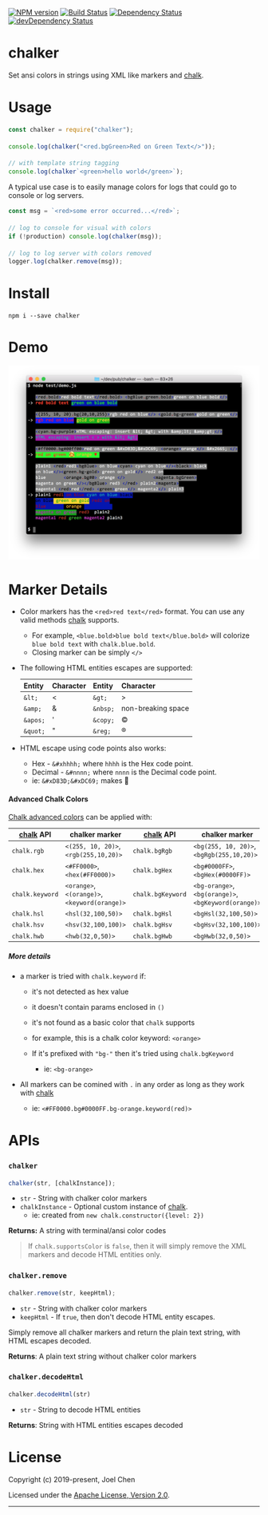 [![NPM version][npm-image]][npm-url] [![Build Status][travis-image]][travis-url]
[![Dependency Status][daviddm-image]][daviddm-url] [![devDependency Status][daviddm-dev-image]][daviddm-dev-url]

# chalker

Set ansi colors in strings using XML like markers and [chalk].

# Usage

```js
const chalker = require("chalker");

console.log(chalker("<red.bgGreen>Red on Green Text</>"));

// with template string tagging
console.log(chalker`<green>hello world</green>`);
```

A typical use case is to easily manage colors for logs that could go to console or log servers.

```js
const msg = `<red>some error occurred...</red>`;

// log to console for visual with colors
if (!production) console.log(chalker(msg));

// log to log server with colors removed
logger.log(chalker.remove(msg));
```

# Install

```
npm i --save chalker
```

# Demo

![demo][demo]

# Marker Details

- Color markers has the `<red>red text</red>` format. You can use any valid methods [chalk] supports.

  - For example, `<blue.bold>blue bold text</blue.bold>` will colorize `blue bold text` with `chalk.blue.bold`.
  - Closing marker can be simply `</>`

- The following HTML entities escapes are supported:

  | Entity   | Character | Entity   | Character          |
  | -------- | --------- | -------- | ------------------ |
  | `&lt;`   | &lt;      | `&gt;`   | &gt;               |
  | `&amp;`  | &amp;     | `&nbsp;` | non-breaking space |
  | `&apos;` | &apos;    | `&copy;` | &copy;             |
  | `&quot;` | &quot;    | `&reg;`  | &reg;              |

- HTML escape using code points also works:

  - Hex - `&#xhhhh;` where `hhhh` is the Hex code point.
  - Decimal - `&#nnnn;` where `nnnn` is the Decimal code point.
  - ie: `&#xD83D;&#xDC69;` makes 👩

#### Advanced Chalk Colors

[Chalk advanced colors] can be applied with:

| [chalk] API     | chalker marker                                | [chalk] API       | chalker marker                                       |
| --------------- | --------------------------------------------- | ----------------- | ---------------------------------------------------- |
| `chalk.rgb`     | `<(255, 10, 20)>`, `<rgb(255,10,20)>`         | `chalk.bgRgb`     | `<bg(255, 10, 20)>`, `<bgRgb(255,10,20)>`            |
| `chalk.hex`     | `<#FF0000>`, `<hex(#FF0000)>`                 | `chalk.bgHex`     | `<bg#0000FF>`,  `<bgHex(#0000FF)>`                   |
| `chalk.keyword` | `<orange>`, `<(orange)>`, `<keyword(orange)>` | `chalk.bgKeyword` | `<bg-orange>`, `<bg(orange)>`, `<bgKeyword(orange)>` |
| `chalk.hsl`     | `<hsl(32,100,50)>`                            | `chalk.bgHsl`     | `<bgHsl(32,100,50)>`                                 |
| `chalk.hsv`     | `<hsv(32,100,100)>`                           | `chalk.bgHsv`     | `<bgHsv(32,100,100)>`                                |
| `chalk.hwb`     | `<hwb(32,0,50)>`                              | `chalk.bgHwb`     | `<bgHwb(32,0,50)>`                                   |

##### More details

- a marker is tried with `chalk.keyword` if:
  - it's not detected as hex value
  - it doesn't contain params enclosed in `()`
  - it's not found as a basic color that `chalk` supports
  - for example, this is a chalk color keyword: `<orange>`
  - If it's prefixed with `"bg-"` then it's tried using `chalk.bgKeyword`

    - ie: `<bg-orange>`

- All markers can be comined with `.` in any order as long as they work with [chalk]

    - ie: `<#FF0000.bg#0000FF.bg-orange.keyword(red)>`

# APIs

### `chalker`

```js
chalker(str, [chalkInstance]);
```

- `str` - String with chalker color markers
- `chalkInstance` - Optional custom instance of [chalk].
  - ie: created from `new chalk.constructor({level: 2})`

**Returns:** A string with terminal/ansi color codes

> If `chalk.supportsColor` is `false`, then it will simply remove the XML markers and decode HTML entities only.

### `chalker.remove`

```js
chalker.remove(str, keepHtml);
```

- `str` - String with chalker color markers
- `keepHtml` - If `true`, then don't decode HTML entity escapes.

Simply remove all chalker markers and return the plain text string, with HTML escapes decoded.

**Returns**: A plain text string without chalker color markers


### `chalker.decodeHtml`

```js
chalker.decodeHtml(str)
```

- `str` - String to decode HTML entities

**Returns**: String with HTML entities escapes decoded

# License

Copyright (c) 2019-present, Joel Chen

Licensed under the [Apache License, Version 2.0](https://www.apache.org/licenses/LICENSE-2.0).

---

[demo]: ./images/demo.png
[chalk]: https://www.npmjs.com/package/chalk
[chalk advanced colors]: https://github.com/chalk/chalk#256-and-truecolor-color-support
[travis-image]: https://travis-ci.org/jchip/chalker.svg?branch=master
[travis-url]: https://travis-ci.org/jchip/chalker
[npm-image]: https://badge.fury.io/js/chalker.svg
[npm-url]: https://npmjs.org/package/chalker
[daviddm-image]: https://david-dm.org/jchip/chalker/status.svg
[daviddm-url]: https://david-dm.org/jchip/chalker
[daviddm-dev-image]: https://david-dm.org/jchip/chalker/dev-status.svg
[daviddm-dev-url]: https://david-dm.org/jchip/chalker?type=dev
